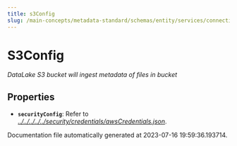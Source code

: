 ```yaml
---
title: s3Config
slug: /main-concepts/metadata-standard/schemas/entity/services/connections/database/datalake/s3config
---
```


# S3Config

*DataLake S3 bucket will ingest metadata of files in bucket*

## Properties

- **`securityConfig`**: Refer to *[../../../../../security/credentials/awsCredentials.json](#/../../../../security/credentials/awsCredentials.json)*.


Documentation file automatically generated at 2023-07-16 19:59:36.193714.
